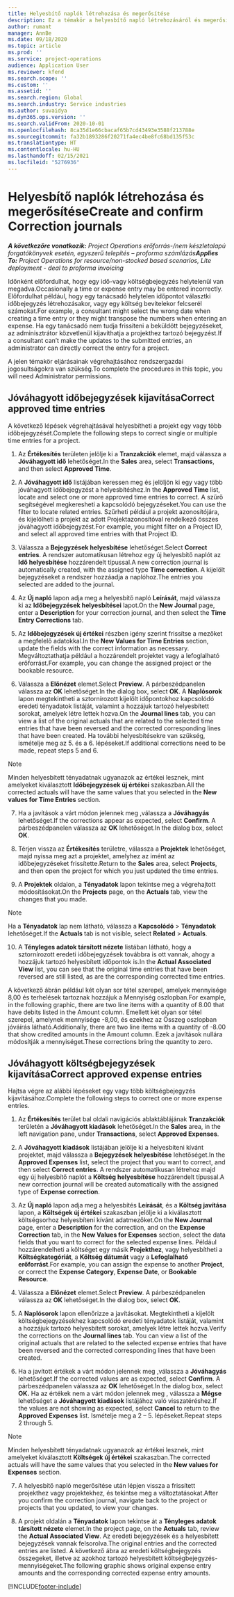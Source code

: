 ```yaml
---
title: Helyesbítő naplók létrehozása és megerősítése
description: Ez a témakör a helyesbítő napló létrehozásáról és megerősítéséről tartalmaz további információt.
author: rumant
manager: AnnBe
ms.date: 09/18/2020
ms.topic: article
ms.prod: ''
ms.service: project-operations
audience: Application User
ms.reviewer: kfend
ms.search.scope: ''
ms.custom: ''
ms.assetid: ''
ms.search.region: Global
ms.search.industry: Service industries
ms.author: suvaidya
ms.dyn365.ops.version: ''
ms.search.validFrom: 2020-10-01
ms.openlocfilehash: 8ca35d1e66cbacaf65b7cd43493e3588f213788e
ms.sourcegitcommit: fa32b1893286f20271fa4ec4be8fc68bd135f53c
ms.translationtype: HT
ms.contentlocale: hu-HU
ms.lasthandoff: 02/15/2021
ms.locfileid: "5276936"
---
```

# <a name="create-and-confirm-correction-journals"></a><span data-ttu-id="8de03-103">Helyesbítő naplók létrehozása és megerősítése</span><span class="sxs-lookup"><span data-stu-id="8de03-103">Create and confirm Correction journals</span></span>

<span data-ttu-id="8de03-104">_**A következőre vonatkozik:** Project Operations erőforrás-/nem készletalapú forgatókönyvek esetén, egyszerű telepítés – proforma számlázás_</span><span class="sxs-lookup"><span data-stu-id="8de03-104">_**Applies To:** Project Operations for resource/non-stocked based scenarios, Lite deployment - deal to proforma invoicing_</span></span>

<span data-ttu-id="8de03-105">Időnként előfordulhat, hogy egy idő-vagy költségbejegyzés helytelenül van megadva.</span><span class="sxs-lookup"><span data-stu-id="8de03-105">Occasionally a time or expense entry may be entered incorrectly.</span></span> <span data-ttu-id="8de03-106">Előfordulhat például, hogy egy tanácsadó helytelen időpontot választki időbejegyzés létrehozásakor, vagy egy költség bevitelekor felcserél számokat.</span><span class="sxs-lookup"><span data-stu-id="8de03-106">For example, a consultant might select the wrong date when creating a time entry or they might transpose the numbers when entering an expense.</span></span> <span data-ttu-id="8de03-107">Ha egy tanácsadó nem tudja frissíteni a beküldött bejegyzéseket, az adminisztrátor közvetlenül kijavíthatja a projekthez tartozó bejegyzést.</span><span class="sxs-lookup"><span data-stu-id="8de03-107">If a consultant can’t make the updates to the submitted entries, an administrator can directly correct the entry for a project.</span></span>

<span data-ttu-id="8de03-108">A jelen témakör eljárásainak végrehajtásához rendszergazdai jogosultságokra van szükség.</span><span class="sxs-lookup"><span data-stu-id="8de03-108">To complete the procedures in this topic, you will need Administrator permissions.</span></span>

## <a name="correct-approved-time-entries"></a><span data-ttu-id="8de03-109">Jóváhagyott időbejegyzések kijavítása</span><span class="sxs-lookup"><span data-stu-id="8de03-109">Correct approved time entries</span></span>     

<span data-ttu-id="8de03-110">A következő lépések végrehajtásával helyesbítheti a projekt egy vagy több időbejegyzését.</span><span class="sxs-lookup"><span data-stu-id="8de03-110">Complete the following steps to correct single or multiple time entries for a project.</span></span>

1. <span data-ttu-id="8de03-111">Az **Értékesítés** területen jelölje ki a **Tranzakciók** elemet, majd válassza a **Jóváhagyott idő** lehetőséget.</span><span class="sxs-lookup"><span data-stu-id="8de03-111">In the **Sales** area, select **Transactions**, and then select **Approved Time**.</span></span> 

2. <span data-ttu-id="8de03-112">A **Jóváhagyott idő** listájában keressen meg és jelöljön ki egy vagy több jóváhagyott időbejegyzést a helyesbítéshez.</span><span class="sxs-lookup"><span data-stu-id="8de03-112">In the **Approved Time** list, locate and select one or more approved time entries to correct.</span></span> <span data-ttu-id="8de03-113">A szűrő segítségével megkeresheti a kapcsolódó bejegyzéseket.</span><span class="sxs-lookup"><span data-stu-id="8de03-113">You can use the filter to locate related entries.</span></span> <span data-ttu-id="8de03-114">Szűrheti például a projekt azonosítójára, és kijelölheti a projekt az adott Projektazonosítóval rendelkező összes jóváhagyott időbejegyzést.</span><span class="sxs-lookup"><span data-stu-id="8de03-114">For example, you might filter on a Project ID, and select all approved time entries with that Project ID.</span></span>

3. <span data-ttu-id="8de03-115">Válassza a **Bejegyzések helyesbítése** lehetőséget.</span><span class="sxs-lookup"><span data-stu-id="8de03-115">Select **Correct entries**.</span></span> <span data-ttu-id="8de03-116">A rendszer automatikusan létrehoz egy új helyesbítő naplót az **Idő helyesbítése** hozzárendelt típussal.</span><span class="sxs-lookup"><span data-stu-id="8de03-116">A new correction journal is automatically created, with the assigned type **Time correction**.</span></span> <span data-ttu-id="8de03-117">A kijelölt bejegyzéseket a rendszer hozzáadja a naplóhoz.</span><span class="sxs-lookup"><span data-stu-id="8de03-117">The entries you selected are added to the journal.</span></span> 

4. <span data-ttu-id="8de03-118">Az **Új napló** lapon adja meg a helyesbítő napló **Leírását**, majd válassza ki az **Időbejegyzések helyesbítései** lapot.</span><span class="sxs-lookup"><span data-stu-id="8de03-118">On the **New Journal** page, enter a **Description** for your correction journal, and then select the **Time Entry Corrections** tab.</span></span>  

5. <span data-ttu-id="8de03-119">Az **Időbejegyzések új értékei** részben igény szerint frissítse a mezőket a megfelelő adatokkal.</span><span class="sxs-lookup"><span data-stu-id="8de03-119">In the **New Values for Time Entries** section, update the fields with the correct information as necessary.</span></span> <span data-ttu-id="8de03-120">Megváltoztathatja például a hozzárendelt projektet vagy a lefoglalható erőforrást.</span><span class="sxs-lookup"><span data-stu-id="8de03-120">For example, you can change the assigned project or the bookable resource.</span></span>

6. <span data-ttu-id="8de03-121">Válassza a **Előnézet** elemet.</span><span class="sxs-lookup"><span data-stu-id="8de03-121">Select **Preview**.</span></span> <span data-ttu-id="8de03-122">A párbeszédpanelen válassza az **OK** lehetőséget.</span><span class="sxs-lookup"><span data-stu-id="8de03-122">In the dialog box, select **OK**.</span></span> <span data-ttu-id="8de03-123">A **Naplósorok** lapon megtekintheti a sztornírozott kijelölt időpontokhoz kapcsolódó eredeti tényadatok listáját, valamint a hozzájuk tartozó helyesbített sorokat, amelyek létre lettek hozva.</span><span class="sxs-lookup"><span data-stu-id="8de03-123">On the **Journal lines** tab, you can view a list of the original actuals that are related to the selected time entries that have been reversed and the corrected corresponding lines that have been created.</span></span> <span data-ttu-id="8de03-124">Ha további helyesbítésekre van szükség, ismételje meg az 5. és a 6. lépéseket.</span><span class="sxs-lookup"><span data-stu-id="8de03-124">If additional corrections need to be made, repeat steps 5 and 6.</span></span> 

> [!NOTE]
> <span data-ttu-id="8de03-125">Minden helyesbített tényadatnak ugyanazok az értékei lesznek, mint amelyeket kiválasztott **Időbejegyzések új értékei** szakaszban.</span><span class="sxs-lookup"><span data-stu-id="8de03-125">All the corrected actuals will have the same values that you selected in the **New values for Time Entries** section.</span></span>

7. <span data-ttu-id="8de03-126">Ha a javítások a várt módon jelennek meg ,válassza a **Jóváhagyás** lehetőséget.</span><span class="sxs-lookup"><span data-stu-id="8de03-126">If the corrections appear as expected, select **Confirm**.</span></span> <span data-ttu-id="8de03-127">A párbeszédpanelen válassza az **OK** lehetőséget.</span><span class="sxs-lookup"><span data-stu-id="8de03-127">In the dialog box, select **OK**.</span></span>

8. <span data-ttu-id="8de03-128">Térjen vissza az **Értékesítés** területre, válassza a **Projektek** lehetőséget, majd nyissa meg azt a projektet, amelyhez az imént az időbejegyzéseket frissítette.</span><span class="sxs-lookup"><span data-stu-id="8de03-128">Return to the **Sales** area, select **Projects**, and then open the project for which you just updated the time entries.</span></span> 

9. <span data-ttu-id="8de03-129">A **Projektek** oldalon, a **Tényadatok** lapon tekintse meg a végrehajtott módosításokat.</span><span class="sxs-lookup"><span data-stu-id="8de03-129">On the **Projects** page, on the **Actuals** tab, view the changes that you made.</span></span> 

> [!NOTE]
> <span data-ttu-id="8de03-130">Ha a **Tényadatok** lap nem látható, válassza a **Kapcsolódó** > **Tényadatok** lehetőséget.</span><span class="sxs-lookup"><span data-stu-id="8de03-130">If the **Actuals** tab is not visible, select **Related** > **Actuals**.</span></span>  

10. <span data-ttu-id="8de03-131">A **Tényleges adatok társított nézete** listában látható, hogy a sztornírozott eredeti időbejegyzések továbbra is ott vannak, ahogy a hozzájuk tartozó helyesbített időpontok is.</span><span class="sxs-lookup"><span data-stu-id="8de03-131">In the **Actual Associated View** list, you can see that the original time entries that have been reversed are still listed, as are the corresponding corrected time entries.</span></span> 

<span data-ttu-id="8de03-132">A következő ábrán például két olyan sor tétel szerepel, amelyek mennyisége 8,00 és terhelések tartoznak hozzájuk a Mennyiség oszlopban.</span><span class="sxs-lookup"><span data-stu-id="8de03-132">For example, in the following graphic, there are two line items with a quantity of 8.00 that have debits listed in the Amount column.</span></span> <span data-ttu-id="8de03-133">Emellett két olyan sor tétel szerepel, amelynek mennyisége -8,00, és ezekhez az Összeg oszlopban jóváírás látható.</span><span class="sxs-lookup"><span data-stu-id="8de03-133">Additionally, there are two line items with a quantity of -8.00 that show credited amounts in the Amount column.</span></span> <span data-ttu-id="8de03-134">Ezek a javítások nullára módosítják a mennyiséget.</span><span class="sxs-lookup"><span data-stu-id="8de03-134">These corrections bring the quantity to zero.</span></span>

 
## <a name="correct-approved-expense-entries"></a><span data-ttu-id="8de03-135">Jóváhagyott költségbejegyzések kijavítása</span><span class="sxs-lookup"><span data-stu-id="8de03-135">Correct approved expense entries</span></span>

<span data-ttu-id="8de03-136">Hajtsa végre az alábbi lépéseket egy vagy több költségbejegyzés kijavításához.</span><span class="sxs-lookup"><span data-stu-id="8de03-136">Complete the following steps to correct one or more expense entries.</span></span> 

1. <span data-ttu-id="8de03-137">Az **Értékesítés** terület bal oldali navigációs ablaktáblájának **Tranzakciók** területén a **Jóváhagyott kiadások** lehetőséget.</span><span class="sxs-lookup"><span data-stu-id="8de03-137">In the **Sales** area, in the left navigation pane, under **Transactions**, select **Approved Expenses**.</span></span>

2. <span data-ttu-id="8de03-138">A **Jóváhagyott kiadások** listájában jelölje ki a helyesbíteni kívánt projektet, majd válassza a **Bejegyzések helyesbítése** lehetőséget.</span><span class="sxs-lookup"><span data-stu-id="8de03-138">In the **Approved Expenses** list, select the project that you want to correct, and then select **Correct entries**.</span></span> <span data-ttu-id="8de03-139">A rendszer automatikusan létrehoz majd egy új helyesbítő naplót a **Költség helyesbítése** hozzárendelt típussal.</span><span class="sxs-lookup"><span data-stu-id="8de03-139">A new correction journal will be created automatically with the assigned type of **Expense correction**.</span></span> 

3. <span data-ttu-id="8de03-140">Az **Új napló** lapon adja meg a helyesbítés **Leírását**, és a **Költség javítása** lapon, a **Költségek új értékei** szakaszban jelölje ki a kiválasztott költségsorhoz helyesbíteni kívánt adatmezőket.</span><span class="sxs-lookup"><span data-stu-id="8de03-140">On the **New Journal** page, enter a **Description** for the correction, and on the **Expense Correction** tab, in the **New Values for Expenses** section, select the data fields that you want to correct for the selected expense lines.</span></span> <span data-ttu-id="8de03-141">Például hozzárendelheti a költséget egy másik **Projekthez**, vagy helyesbítheti a **Költségkategóriát**, a **Költség dátumát** vagy a **Lefoglalható erőforrást**.</span><span class="sxs-lookup"><span data-stu-id="8de03-141">For example, you can assign the expense to another **Project**, or correct the **Expense Category**, **Expense Date**, or **Bookable Resource**.</span></span>

4. <span data-ttu-id="8de03-142">Válassza a **Előnézet** elemet.</span><span class="sxs-lookup"><span data-stu-id="8de03-142">Select **Preview**.</span></span> <span data-ttu-id="8de03-143">A párbeszédpanelen válassza az **OK** lehetőséget.</span><span class="sxs-lookup"><span data-stu-id="8de03-143">In the dialog box, select **OK**.</span></span> 

5. <span data-ttu-id="8de03-144">A **Naplósorok** lapon ellenőrizze a javításokat. Megtekintheti a kijelölt költségbejegyzésekhez kapcsolódó eredeti tényadatok listáját, valamint a hozzájuk tartozó helyesbített sorokat, amelyek létre lettek hozva.</span><span class="sxs-lookup"><span data-stu-id="8de03-144">Verify the corrections on the **Journal lines** tab. You can view a list of the original actuals that are related to the selected expense entries that have been reversed and the corrected corresponding lines that have been created.</span></span>

6. <span data-ttu-id="8de03-145">Ha a javított értékek a várt módon jelennek meg ,válassza a **Jóváhagyás** lehetőséget.</span><span class="sxs-lookup"><span data-stu-id="8de03-145">If the corrected values are as expected, select **Confirm**.</span></span> <span data-ttu-id="8de03-146">A párbeszédpanelen válassza az **OK** lehetőséget.</span><span class="sxs-lookup"><span data-stu-id="8de03-146">In the dialog box, select **OK.**</span></span> <span data-ttu-id="8de03-147">Ha az értékek nem a várt módon jelennek meg , válassza a **Mégse** lehetőséget a **Jóváhagyott kiadások** listájához való visszatéréshez.</span><span class="sxs-lookup"><span data-stu-id="8de03-147">If the values are not showing as expected, select **Cancel** to return to the **Approved Expenses** list.</span></span> <span data-ttu-id="8de03-148">Ismételje meg a 2 – 5. lépéseket.</span><span class="sxs-lookup"><span data-stu-id="8de03-148">Repeat steps 2 through 5.</span></span> 

> [!NOTE]
> <span data-ttu-id="8de03-149">Minden helyesbített tényadatnak ugyanazok az értékei lesznek, mint amelyeket kiválasztott **Költségek új értékei** szakaszban.</span><span class="sxs-lookup"><span data-stu-id="8de03-149">The corrected actuals will have the same values that you selected in the **New values for Expenses** section.</span></span>

7. <span data-ttu-id="8de03-150">A helyesbítő napló megerősítése után lépjen vissza a frissített projekthez vagy projektekhez, és tekintse meg a változtatásokat.</span><span class="sxs-lookup"><span data-stu-id="8de03-150">After you confirm the correction journal, navigate back to the project or projects that you updated, to view your changes.</span></span>  

8. <span data-ttu-id="8de03-151">A projekt oldalán a **Tényadatok** lapon tekintse át a **Tényleges adatok társított nézete** elemet.</span><span class="sxs-lookup"><span data-stu-id="8de03-151">In the project page, on the **Actuals** tab, review the **Actual Associated View**.</span></span> <span data-ttu-id="8de03-152">Az eredeti bejegyzések és a helyesbített bejegyzések vannak felsorolva.</span><span class="sxs-lookup"><span data-stu-id="8de03-152">The original entries and the corrected entries are listed.</span></span> <span data-ttu-id="8de03-153">A következő ábra az eredeti költségbejegyzés összegeket, illetve az azokhoz tartozó helyesbített költségbejegyzés-mennyiségeket.</span><span class="sxs-lookup"><span data-stu-id="8de03-153">The following graphic shows original expense entry amounts and the corresponding corrected expense entry amounts.</span></span> 




[!INCLUDE[footer-include](../includes/footer-banner.md)]